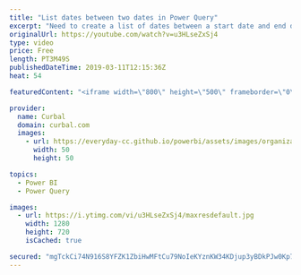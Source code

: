 ```yaml
---
title: "List dates between two dates in Power Query"
excerpt: "Need to create a list of dates between a start date and end date? Well, let's look at how Imke did it in the Power BI community, it will blow your mind :) #curbal #powerquery #mlanguage #powerbi  Here is the thread on the Power BI community, where you can find Imke's code: https://community.powerbi.com/t5/Desktop/M-Power-Query-help-for-table-merge-Conditional-Cross-Join/m-p/478272#M222561"
originalUrl: https://youtube.com/watch?v=u3HLseZxSj4
type: video
price: Free
length: PT3M49S
publishedDateTime: 2019-03-11T12:15:36Z
heat: 54

featuredContent: "<iframe width=\"800\" height=\"500\" frameborder=\"0\" src=\"https://www.youtube.com/embed/u3HLseZxSj4\" allow=\"accelerometer; autoplay; encrypted-media; gyroscope; picture-in-picture\" allowfullscreen></iframe>"

provider:
  name: Curbal
  domain: curbal.com
  images:
    - url: https://everyday-cc.github.io/powerbi/assets/images/organizations/curbal.com-50x50.jpg
      width: 50
      height: 50

topics:
  - Power BI
  - Power Query

images:
  - url: https://i.ytimg.com/vi/u3HLseZxSj4/maxresdefault.jpg
    width: 1280
    height: 720
    isCached: true

secured: "mgTckCi74N916S8YFZK1ZbiHwMFtCu79NoIeKYznKW34KDjup3yBDkPJw0Kp7qW2pYt/rKx/EAlouctGi9MmCYDY9fp39UGKtRhxgyyrHToER7KMZjxgnfna2veNCuKTSS/qDUhJLZAWMgCP0pgB6rGxjnBc1VWeHXBQZDqHBb+yfUqqjC78fUKf9hzl5J6KtN2dXLkXHOiqbZOWUbcOdhJWVZbiG0XQg3k4JaR7Orwbg+nNeDbk2vI/l5yCasoloZyKqyMmMKEI5JjHzQqrePJDltH2v59jZMdJA86n9Yoh9Ucwq4lrQRH/C7N6uGFCP6i/H/GX3D65ylHWVIWrnrqQxphgGOwNmwPWCQoKHknCA2FIVMm7p5hGwQiytqaojMzifVwdsTLUvzNxyBY2TAAWnzQA4C33ipPkr67xouY=;iEJh3p/F8EV7oN6E1ySm8Q=="
---
```


